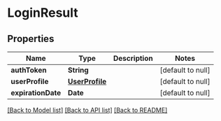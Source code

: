 # LoginResult
## Properties

| Name | Type | Description | Notes |
|------------ | ------------- | ------------- | -------------|
| **authToken** | **String** |  | [default to null] |
| **userProfile** | [**UserProfile**](UserProfile.md) |  | [default to null] |
| **expirationDate** | **Date** |  | [default to null] |

[[Back to Model list]](../README.md#documentation-for-models) [[Back to API list]](../README.md#documentation-for-api-endpoints) [[Back to README]](../README.md)

